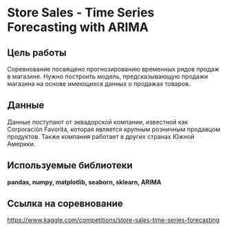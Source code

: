 # Store Sales - Time Series Forecasting with ARIMA


## Цель работы

Соревнование посвящено прогнозированию временных рядов продаж в магазине. Нужно построить модель, предсказывающую продажи магазина на основе имеющихся данных о продажах товаров. 

## Данные

Данные поступают от эквадорской компании, известной как Corporación Favorita, которая является крупным розничным продавцом продуктов. Также компания работает в других странах Южной Америки.

## Используемые библиотеки

**pandas, numpy, matplotlib, seaborn, sklearn, ARIMA**


## Ссылка на соревнование

https://www.kaggle.com/competitions/store-sales-time-series-forecasting
